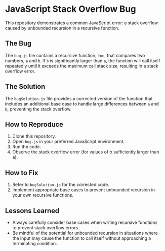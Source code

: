 # JavaScript Stack Overflow Bug

This repository demonstrates a common JavaScript error: a stack overflow caused by unbounded recursion in a recursive function.

## The Bug

The `bug.js` file contains a recursive function, `foo`, that compares two numbers, `a` and `b`. If `b` is significantly larger than `a`, the function will call itself repeatedly until it exceeds the maximum call stack size, resulting in a stack overflow error.

## The Solution

The `bugSolution.js` file provides a corrected version of the function that includes an additional base case to handle large differences between `a` and `b`, preventing the stack overflow.

## How to Reproduce

1. Clone this repository.
2. Open `bug.js` in your preferred JavaScript environment.
3. Run the code.
4. Observe the stack overflow error (for values of b sufficiently larger than a).

## How to Fix

1. Refer to `bugSolution.js` for the corrected code.
2. Implement appropriate base cases to prevent unbounded recursion in your own recursive functions.

## Lessons Learned

- Always carefully consider base cases when writing recursive functions to prevent stack overflow errors.
- Be mindful of the potential for unbounded recursion in situations where the input may cause the function to call itself without approaching a terminating condition.
